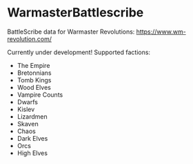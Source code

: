 # WarmasterBattlescribe
BattleScribe data for Warmaster Revolutions: https://www.wm-revolution.com/

Currently under development!
Supported factions:
- The Empire
- Bretonnians
- Tomb Kings
- Wood Elves
- Vampire Counts
- Dwarfs
- Kislev
- Lizardmen
- Skaven
- Chaos
- Dark Elves
- Orcs
- High Elves
